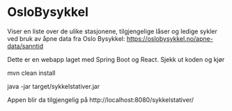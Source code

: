 # OsloBysykkel
Viser en liste over de ulike stasjonene, tilgjengelige låser og ledige sykler ved bruk av åpne data fra Oslo Bysykkel: https://oslobysykkel.no/apne-data/sanntid

Dette er en webapp laget med Spring Boot og React.
Sjekk ut koden og kjør

mvn clean install

java -jar target/sykkelstativer.jar

Appen blir da tilgjengelig på
http://localhost:8080/sykkelstativer/

